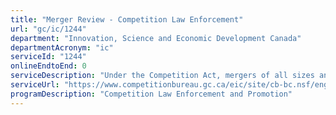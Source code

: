 ```yaml
---
title: "Merger Review - Competition Law Enforcement"
url: "gc/ic/1244"
department: "Innovation, Science and Economic Development Canada"
departmentAcronym: "ic"
serviceId: "1244"
onlineEndtoEnd: 0
serviceDescription: "Under the Competition Act, mergers of all sizes and in all sectors of the economy are subject to review by the Commissioner of Competition to determine whether they will likely result in a substantial lessening or prevention of competition. The Commissioner of Competition must be notified of all mergers that exceed certain size thresholds prior to completion. Failure to notify is a criminal offence."
serviceUrl: "https://www.competitionbureau.gc.ca/eic/site/cb-bc.nsf/eng/01705.html"
programDescription: "Competition Law Enforcement and Promotion"
---
```

